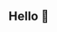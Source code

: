 ## Hello 👋

<!--
I'm **Abdulazeez Abdulazeem**, a Geospatial Scientist and Surveying & Geoinformatics graduate with hands-on experience in **hydrography**, **GNSS surveying**, and **geospatial data analysis**. My academic and professional journey revolves around applying **geospatial technologies** to solve environmental and infrastructure challenges.

🔭 **Current Work:**  
I’m currently working on **Machine Learning Techniques** for **monitoring oil spillage along Nigeria’s Atlantic coast**, integrating remote sensing data with geospatial analysis to support environmental management and decision-making.

🌊 **Hydrography Experience:**  
- Hydrographic data acquisition and processing for coastal mapping  
- Integration of GNSS, bathymetric survey methods, and GIS tools  
- Analysis and visualization of marine and coastal data

🛰️ **Geospatial & Technical Skills:**  
- GIS & Remote Sensing (ArcGIS, QGIS, SNAP, ENVI, AUTOCAD) 
- GNSS & UAV Mapping  
- Bathymetric survey and hydrographic charting  
- Python, Octave, Bash Shell
- Spatial data analysis and visualization

🤖 **Machine Learning & Programming:**  
- Machine Learning for environmental monitoring  
- Python (NumPy, Pandas, Arcpy, Rasterio, rioxarray) GMT  
- R | MATLAB | Bash | Git & GitHub

📚 **Research Interests:**  
- Hydrography and Coastal Monitoring  
- Environmental Remote Sensing  
- Geospatial Intelligence  
- GNSS & UAV Applications  
- AI/ML for Environmental Change Detection

📫 **Let’s Connect:**  
- 🌐 [ORCID](https://orcid.org/0009-0009-9728-732X)  
- 💼 [LinkedIn](https://linkedin.com/in/azemutal) 

⭐ *Passionate about using geospatial technology and AI to solve real-world environmental and infrastructural problems.*
-->
